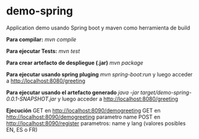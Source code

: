 # demo-spring
Application demo usando Spring boot y maven como herramienta de build

__Para compilar:__
_mvn compile_

__Para ejecutar Tests:__
_mvn test_

__Para crear artefacto de despliegue (.jar)__
_mvn package_

__Para ejecutar usando spring pluging__ _mvn spring-boot:run_ y luego acceder a [http://localhost:8080/greeting](http://localhost:8080/greeting)

__Para ejecutar usando el artefacto generado__ _java -jar target/demo-spring-0.0.1-SNAPSHOT.jar_ y luego acceder a [http://localhost:8080/greeting](http://localhost:8080/greeting)

__Ejecución__
GET en [http://localhost:8090/demogreeting](http://localhost:8090/demo/greeting) 
GET en [http://localhost:8090/demogreeting](http://localhost:8090/demo/greeting) parametro name
POST en [http://localhost:8090/register](http://localhost:8090/demo/registar) parametros: name y lang (valores posibles EN, ES o FR)




